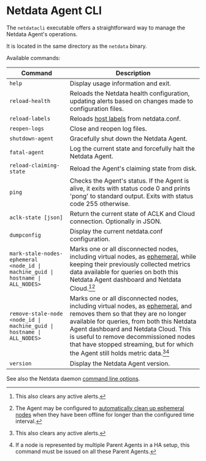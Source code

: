# Netdata Agent CLI

The `netdatacli` executable offers a straightforward way to manage the Netdata Agent's operations.

It is located in the same directory as the `netdata` binary.

Available commands:

| Command                                                                | Description                                                                                                                                                                      |
|------------------------------------------------------------------------|----------------------------------------------------------------------------------------------------------------------------------------------------------------------------------|
| `help`                                                                 | Display usage information and exit.                                                                                                                                              |
| `reload-health`                                                        | Reloads the Netdata health configuration, updating alerts based on changes made to configuration files.                                                                          |
| `reload-labels`                                                        | Reloads [host labels](/docs/netdata-agent/configuration/organize-systems-metrics-and-alerts.md#custom-labels) from netdata.conf.                                                 |
| `reopen-logs`                                                          | Close and reopen log files.                                                                                                                                                      |
| `shutdown-agent`                                                       | Gracefully shut down the Netdata Agent.                                                                                                                                          |
| `fatal-agent`                                                          | Log the current state and forcefully halt the Netdata Agent.                                                                                                                     |
| `reload-claiming-state`                                                | Reload the Agent's claiming state from disk.                                                                                                                                     |
| `ping`                                                                 | Checks the Agent's status. If the Agent is alive, it exits with status code 0 and prints 'pong' to standard output. Exits with status code 255 otherwise.                        |
| `aclk-state [json]`                                                    | Return the current state of ACLK and Cloud connection. Optionally in JSON.                                                                                                       |
| `dumpconfig`                                                           | Display the current netdata.conf configuration.                                                                                                                                  |
| `mark-stale-nodes-ephemeral <node_id \| machine_guid \| hostname \| ALL_NODES>` | Marks one or all disconnected nodes, including virtual nodes, as [ephemeral](/docs/node-ephemerality.md), while keeping their previously collected metrics data available for queries on both this Netdata Agent dashboard and Netdata Cloud.[^1][^2] |
| `remove-stale-node <node_id \| machine_guid \| hostname \| ALL_NODES>` | Marks one or all disconnected nodes, including virtual nodes, as [ephemeral](/docs/nodes-ephemerality.md), and removes them so that they are no longer available for queries, from both this Netdata Agent dashboard and Netdata Cloud. This is useful to remove decommissioned nodes that have stopped streaming, but for which the Agent still holds metric data.[^1][^3]|
| `version`                                                              | Display the Netdata Agent version.                                                                                                                                               |

See also the Netdata daemon [command line options](/src/daemon/README.md#command-line-options).

[^1]: This also clears any active alerts.
[^2]: The Agent may be configured to [automatically clean up ephemeral nodes](/docs/nodes-ephemerality.md#automatic-ephemeral-nodes-cleanup) when they have been offline for longer than the configured time interval.
[^3]: If a node is represented by multiple Parent Agents in a HA setup, this command must be issued on all these Parent Agents.
